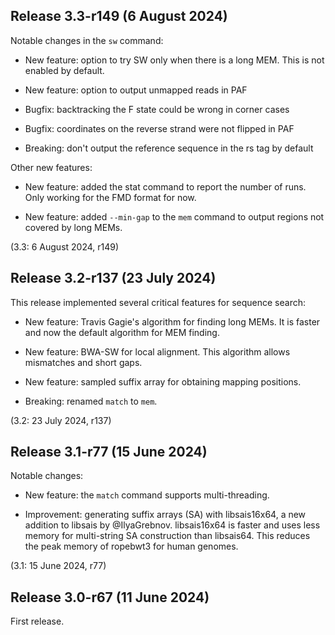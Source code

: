 Release 3.3-r149 (6 August 2024)
--------------------------------

Notable changes in the `sw` command:

 * New feature: option to try SW only when there is a long MEM. This is not
   enabled by default.

 * New feature: option to output unmapped reads in PAF

 * Bugfix: backtracking the F state could be wrong in corner cases

 * Bugfix: coordinates on the reverse strand were not flipped in PAF

 * Breaking: don't output the reference sequence in the rs tag by default

Other new features:

 * New feature: added the stat command to report the number of runs. Only
   working for the FMD format for now.

 * New feature: added `--min-gap` to the `mem` command to output regions not
   covered by long MEMs.

(3.3: 6 August 2024, r149)



Release 3.2-r137 (23 July 2024)
-------------------------------

This release implemented several critical features for sequence search:

 * New feature: Travis Gagie's algorithm for finding long MEMs. It is faster
   and now the default algorithm for MEM finding.

 * New feature: BWA-SW for local alignment. This algorithm allows mismatches
   and short gaps.

 * New feature: sampled suffix array for obtaining mapping positions.

 * Breaking: renamed `match` to `mem`.

(3.2: 23 July 2024, r137)



Release 3.1-r77 (15 June 2024)
------------------------------

Notable changes:

 * New feature: the `match` command supports multi-threading.

 * Improvement: generating suffix arrays (SA) with libsais16x64, a new addition
   to libsais by @IlyaGrebnov. libsais16x64 is faster and uses less memory for
   multi-string SA construction than libsais64. This reduces the peak memory of
   ropebwt3 for human genomes.

(3.1: 15 June 2024, r77)



Release 3.0-r67 (11 June 2024)
------------------------------

First release.
